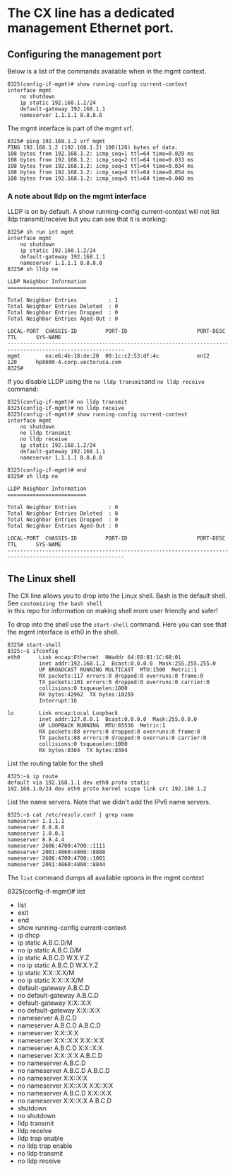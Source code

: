 # The CX line has a dedicated management Ethernet port. 

## Configuring the management port
Below is a list of the commands available when in the mgmt context. </br>
```
8325(config-if-mgmt)# show running-config current-context
interface mgmt
    no shutdown
    ip static 192.168.1.2/24
    default-gateway 192.168.1.1
    nameserver 1.1.1.1 8.8.8.8
```
The mgmt interface is part of the mgmt vrf.</br>

```
8325# ping 192.168.1.2 vrf mgmt          
PING 192.168.1.2 (192.168.1.2) 100(128) bytes of data.
108 bytes from 192.168.1.2: icmp_seq=1 ttl=64 time=0.029 ms
108 bytes from 192.168.1.2: icmp_seq=2 ttl=64 time=0.033 ms
108 bytes from 192.168.1.2: icmp_seq=3 ttl=64 time=0.034 ms
108 bytes from 192.168.1.2: icmp_seq=4 ttl=64 time=0.054 ms
108 bytes from 192.168.1.2: icmp_seq=5 ttl=64 time=0.040 ms
```

### A note about lldp on the mgmt interface
LLDP is on by default. A show running-config current-context will not list lldp transmit/receive but you can see that it is working:</br>

```
8325# sh run int mgmt
interface mgmt
    no shutdown
    ip static 192.168.1.2/24
    default-gateway 192.168.1.1
    nameserver 1.1.1.1 8.8.8.8
8325# sh lldp ne

LLDP Neighbor Information 
=========================

Total Neighbor Entries          : 1
Total Neighbor Entries Deleted  : 0
Total Neighbor Entries Dropped  : 0
Total Neighbor Entries Aged-Out : 0

LOCAL-PORT  CHASSIS-ID         PORT-ID                      PORT-DESC                    TTL      SYS-NAME    
-----------------------------------------------------------------------------------------------------------
mgmt        ea:e6:4b:18:de:20  00:1c:c2:53:df:4c            en12                         120      hp8600-4.corp.vectorusa.com        
8325# 
```

If you disable LLDP using the `no lldp transmit`and `no lldp receive` command:

```
8325(config-if-mgmt)# no lldp transmit 
8325(config-if-mgmt)# no lldp receive 
8325(config-if-mgmt)# show running-config current-context
interface mgmt
    no shutdown
    no lldp transmit
    no lldp receive
    ip static 192.168.1.2/24
    default-gateway 192.168.1.1
    nameserver 1.1.1.1 8.8.8.8

8325(config-if-mgmt)# end
8325# sh lldp ne

LLDP Neighbor Information 
=========================

Total Neighbor Entries          : 0
Total Neighbor Entries Deleted  : 0
Total Neighbor Entries Dropped  : 0
Total Neighbor Entries Aged-Out : 0

LOCAL-PORT  CHASSIS-ID         PORT-ID                      PORT-DESC                    TTL      SYS-NAME    
-----------------------------------------------------------------------------------------------------------
```

## The Linux shell
The CX line allows you to drop into the Linux shell. Bash is the default shell. See `customizing the bash shell` </br>
in this repo for information on making shell more user friendly and safer!

To drop into the shell use the `start-shell` command. Here you can see that the mgmt interface is eth0 in the shell.
```
8325# start-shell
8325:~$ ifconfig
eth0      Link encap:Ethernet  HWaddr 64:E8:81:1C:6B:01
          inet addr:192.168.1.2  Bcast:0.0.0.0  Mask:255.255.255.0
          UP BROADCAST RUNNING MULTICAST  MTU:1500  Metric:1
          RX packets:117 errors:0 dropped:0 overruns:0 frame:0
          TX packets:101 errors:0 dropped:0 overruns:0 carrier:0
          collisions:0 txqueuelen:1000
          RX bytes:42962  TX bytes:10259
          Interrupt:16

lo        Link encap:Local Loopback
          inet addr:127.0.0.1  Bcast:0.0.0.0  Mask:255.0.0.0
          UP LOOPBACK RUNNING  MTU:65536  Metric:1
          RX packets:88 errors:0 dropped:0 overruns:0 frame:0
          TX packets:88 errors:0 dropped:0 overruns:0 carrier:0
          collisions:0 txqueuelen:1000
          RX bytes:8384  TX bytes:8384
```
List the routing table for the shell</br>
```
8325:~$ ip route 
default via 192.168.1.1 dev eth0 proto static 
192.168.1.0/24 dev eth0 proto kernel scope link src 192.168.1.2
```

List the name servers. Note that we didn't add the IPv6 name servers.</br>
```
8325:~$ cat /etc/resolv.conf | grep name
nameserver 1.1.1.1
nameserver 8.8.8.8
nameserver 1.0.0.1
nameserver 8.8.4.4
nameserver 2606:4700:4700::1111
nameserver 2001:4860:4860::8888
nameserver 2606:4700:4700::1001
nameserver 2001:4860:4860::8844
```

The `list` command dumps all available options in the mgmt context </br>

8325(config-if-mgmt)# list 
* list
* exit
* end
* show running-config current-context
* ip dhcp
* ip static A.B.C.D/M
* no ip static A.B.C.D/M
* ip static A.B.C.D W.X.Y.Z
* no ip static A.B.C.D W.X.Y.Z
* ip static X:X::X:X/M
* no ip static X:X::X:X/M
* default-gateway A.B.C.D
* no default-gateway A.B.C.D
* default-gateway X:X::X:X
* no default-gateway X:X::X:X
* nameserver A.B.C.D
* nameserver A.B.C.D A.B.C.D
* nameserver X:X::X:X
* nameserver X:X::X:X X:X::X:X
* nameserver A.B.C.D X:X::X:X
* nameserver X:X::X:X A.B.C.D
* no nameserver A.B.C.D
* no nameserver A.B.C.D A.B.C.D
* no nameserver X:X::X:X                                       
* no nameserver X:X::X:X X:X::X:X                              
* no nameserver A.B.C.D X:X::X:X                               
* no nameserver X:X::X:X A.B.C.D                               
* shutdown                                                     
* no shutdown                                                  
* lldp transmit                                                
* lldp receive                                                 
* lldp trap enable                                             
* no lldp trap enable                                          
* no lldp transmit                                             
* no lldp receive                              
